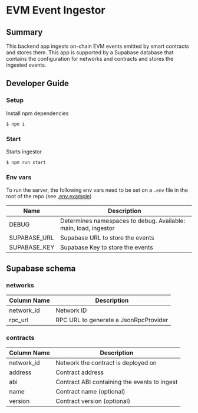 # EVM Event Ingestor

## Summary

This backend app ingests on-chain EVM events emitted by smart contracts and stores them.
This app is supported by a Supabase database that contains the configuration for networks and contracts and stores the ingested events.

## Developer Guide

### Setup

Install npm dependencies

```shell
$ npm i
```

### Start

Starts ingestor

```shell
$ npm run start
```

### Env vars

To run the server, the following env vars need to be set on a `.env` file in the root of the repo (see [.env.example](/.env.example))

| Name         | Description                                                     |
| ------------ | --------------------------------------------------------------- |
| DEBUG        | Determines namespaces to debug. Available: main, load, ingestor |
| SUPABASE_URL | Supabase URL to store the events                                |
| SUPABASE_KEY | Supabase Key to store the events                                |

## Supabase schema

### networks

| Column Name | Description                           |
| ----------- | ------------------------------------- |
| network_id  | Network ID                            |
| rpc_url     | RPC URL to generate a JsonRpcProvider |

### contracts

| Column Name | Description                                  |
| ----------- | -------------------------------------------- |
| network_id  | Network the contract is deployed on          |
| address     | Contract address                             |
| abi         | Contract ABI containing the events to ingest |
| name        | Contract name (optional)                     |
| version     | Contract version (optional)                  |
